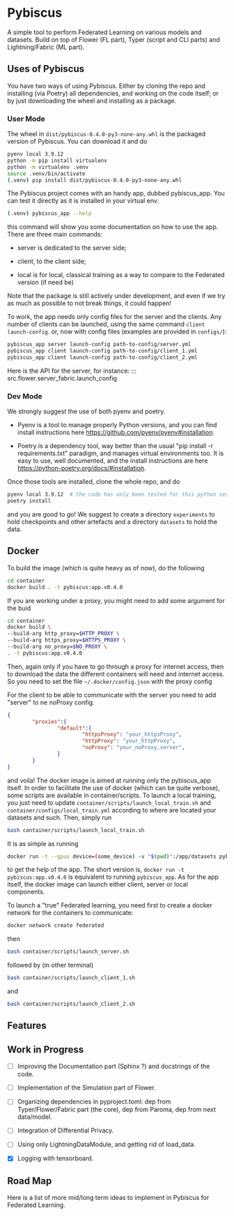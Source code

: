 # Pybiscus

A simple tool to perform Federated Learning on various models and datasets. Build on top of Flower (FL part), Typer (script and CLI parts) and Lightning/Fabric (ML part).

## Uses of Pybiscus
You have two ways of using Pybiscus. Either by cloning the repo and installing (via Poetry) all dependencies, and working on the code itself; or by just downloading the wheel and installing as a package.

### User Mode
The wheel in `dist/pybiscus-0.4.0-py3-none-any.whl` is the packaged version of Pybiscus. You can download it and do
```bash
pyenv local 3.9.12
python -m pip install virtualenv
python -m virtualenv .venv
source .venv/bin/activate
(.venv) pip install dist/pybiscus-0.4.0-py3-none-any.whl
```
The Pybiscus project comes with an handy app, dubbed pybiscus_app. You can test it directly as it is installed in your virtual env:
```bash
(.venv) pybiscus_app --help
```

this command will show you some documentation on how to use the app. There are three main commands:

 - server is dedicated to the server side;

 - client, to the client side;

 - local is for local, classical training as a way to compare to the Federated version (if need be)

Note that the package is still actively under development, and even if we try as much as possible to not break things, it could happen!

To work, the app needs only config files for the server and the clients. Any number of clients can be launched, using the same command `client launch-config`.
or, now with config files (examples are provided in `configs/`):
```bash
pybiscus_app server launch-config path-to-config/server.yml
pybiscus_app client launch-config path-to-config/client_1.yml
pybiscus_app client launch-config path-to-config/client_2.yml
```

Here is the API for the server, for instance:
::: src.flower.server_fabric.launch_config

### Dev Mode

We strongly suggest the use of both pyenv and poetry. 

* Pyenv is a tool to manage properly Python versions, and you can find install instructions here https://github.com/pyenv/pyenv#installation. 

* Poetry is a dependency tool, way better than the usual "pip install -r requirements.txt" paradigm, and manages virtual environments too. It is easy to use, well documented, and the install instructions are here https://python-poetry.org/docs/#installation.

Once those tools are installed, clone the whole repo, and do
```bash
pyenv local 3.9.12  # the code has only been tested for this python version
poetry install
```

and you are good to go! We suggest to create a directory `experiments` to hold checkpoints and other artefacts and a directory `datasets` to hold the data.

## Docker

To build the image (which is quite heavy as of now), do the following
```bash
cd container
docker build . -t pybiscus:app.v0.4.0
```



If you are working under a proxy, you might need to add some argument for the buid

```bash
cd container
docker build \
--build-arg http_proxy=$HTTP_PROXY \
--build-arg https_proxy=$HTTPS_PROXY \
--build-arg no_proxy=$NO_PROXY \
. -t pybiscus:app.v0.4.0
```

Then, again only if you have to go through a proxy for internet access, then to download the data the different containers will need and internet access.
So you need to set the file `~/.docker/config.json` with the proxy config

For the client to be able to communicate with the server you need to add "server"
to ne noProxy config.

```json
{
        "proxies":{
                "default":{
                        "httpsProxy": "your_httpsProxy",
                        "httpProxy": "your_httpProxy",
                        "noProxy": "your_noProxy,server",
                }
        }
}
```

and voila! The docker image is aimed at running only the pybiscus_app itself. In order to facilitate the use of docker (which can be quite verbose), some scripts are available in container/scripts. To launch a local training, you just need to update `container/scripts/launch_local_train.sh` and `container/configs/local_train.yml` according to where are located your datasets and such. Then, simply run
```bash
bash container/scripts/launch_local_train.sh
``` 

It is as simple as running
```bash
docker run -t --gpus device=(some_device) -v "$(pwd)":/app/datasets pybiscus:app --help
```

to get the help of the app. The short version is, `docker run -t pybiscus:app.v0.4.0` is equivalent to running `pybiscus_app`. As for the app itself, the docker image can launch either client, server or local components.

To launch a "true" Federated learning, you need first to create a docker network for the containers to communicate:
```bash
docker network create federated
```

then 
```bash
bash container/scripts/launch_server.sh
```

followed by (in other terminal)
```bash
bash container/scripts/launch_client_1.sh
```
and 
```bash
bash container/scripts/launch_client_2.sh
```

## Features
## Work in Progress

- [ ] Improving the Documentation part (Sphinx ?) and docstrings of the code.

- [ ] Implementation of the Simulation part of Flower.

- [ ] Organizing dependencies in pyproject.toml: dep from Typer/Flower/Fabric part (the core), dep from Paroma, dep from next data/model.

- [ ] Integration of Differential Privacy.

- [ ] Using only LightningDataModule, and getting rid of load_data.

- [x] Logging with tensorboard.

 ## Road Map

 Here is a list of more mid/long term ideas to implement in Pybiscus for Federated Learning.
